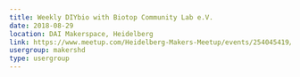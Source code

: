 ```yaml
---
title: Weekly DIYbio with Biotop Community Lab e.V.
date: 2018-08-29
location: DAI Makerspace, Heidelberg
link: https://www.meetup.com/Heidelberg-Makers-Meetup/events/254045419/
usergroup: makershd
type: usergroup
---
```

